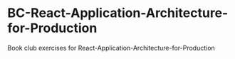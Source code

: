# BC-React-Application-Architecture-for-Production
Book club exercises for React-Application-Architecture-for-Production
